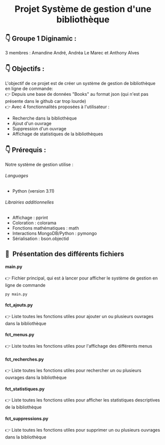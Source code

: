 <h1 align="center">Projet Système de gestion d'une bibliothèque</h1>

## :point_down: Groupe 1 Diginamic :
3 membres : Amandine André, Andréa Le Marec et Anthony Alves

## :point_down: Objectifs :

L'objectif de ce projet est de créer un système de gestion de bibliothèque en ligne de commande: <br>
👉 Depuis une base de données "Books" au format json (qui n'est pas présente dans le github car trop lourde) <br>
👉 Avec 4 fonctionnalités proposées à l'utilisateur : <br>
- Recherche dans la bibliothèque <br>
- Ajout d'un ouvrage <br>
- Suppression d'un ouvrage <br>
- Affichage de statistiques de la bibliothèques <br>

## :point_down: Prérequis :
Notre système de gestion utilise :
###### Languages
- Python (version 3.11)
###### Librairies additionnelles
- Affichage : pprint
- Coloration : colorama
- Fonctions mathématiques : math
- Interactions MongoDB/Python : pymongo​
- Sérialisation : bson.objectid

## 🚀&nbsp; Présentation des différents fichiers
#### main.py
👉 Fichier principal, qui est à lancer pour afficher le système de gestion en ligne de commande <br>
```
py main.py
```
#### fct_ajouts.py
👉 Liste toutes les fonctions utiles pour ajouter un ou plusieurs ouvrages dans la bibliothèque
#### fct_menus.py
👉 Liste toutes les fonctions utiles pour l'affichage des différents menus
#### fct_recherches.py
👉 Liste toutes les fonctions utiles pour rechercher un ou plusieurs ouvrages dans la bibliothèque 
#### fct_statistiques.py
👉 Liste toutes les fonctions utiles pour afficher les statistiques descriptives de la bibliothèque
#### fct_suppressions.py
👉 Liste toutes les fonctions utiles pour supprimer un ou plusieurs ouvrages dans la bibliothèque
